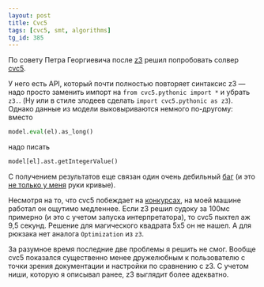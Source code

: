 ```yaml
---
layout: post
title: Cvc5
tags: [cvc5, smt, algorithms]
tg_id: 385
---
```

По совету Петра Георгиевича после [z3](/2023/02/28/z3.html) решил попробовать солвер [cvc5](https://cvc5.github.io/).

У него есть API, который почти полностью повторяет синтаксис z3 — надо просто заменить импорт на `from cvc5.pythonic import *` и убрать `z3.`. (Ну или в стиле злодеев сделать `import cvc5.pythonic as z3`). Однако данные из модели выковыриваются немного по-другому: вместо
```python
model.eval(el).as_long()
```
надо писать
```python
model[el].ast.getIntegerValue()
```
С получением результатов еще связан один очень дебильный [баг](https://github.com/cvc5/cvc5/issues/9549) (и это [не только у меня](https://hackmd.io/@s-fish/H1nqUvx6j) руки кривые).

Несмотря на то, что cvc5 побеждает на [конкурсах](https://smt-comp.github.io/2022/results.html), на моей машине работал он ощутимо медленнее. Если z3 решил судоку за 100мс примерно (и это с учетом запуска интерпретатора), то cvc5 пыхтел аж 9,5 секунд. Решение для магического квадрата 5x5 он не нашел. А для рюкзака нет аналога `Optimization` из `z3`. 

За разумное время последние две проблемы я решить не смог. Вообще cvc5 показался существенно менее дружелюбным к пользователю с точки зрения документации и настройки по сравнению с z3. С учетом ниши, которую я описывал ранее, z3 выглядит более адекватно. 
